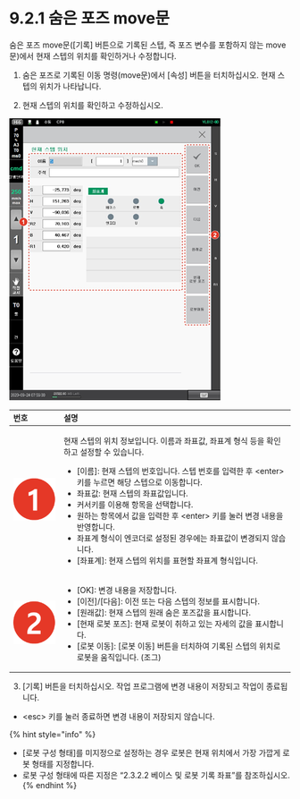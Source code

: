 # 9.2.1 숨은 포즈 move문

숨은 포즈 move문\(\[기록\] 버튼으로 기록된 스텝, 즉 포즈 변수를 포함하지 않는 move문\)에서 현재 스텝의 위치를 확인하거나 수정합니다.

1.	숨은 포즈로 기록된 이동 명령\(move문\)에서 \[속성\] 버튼을 터치하십시오. 현재 스텝의 위치가 나타납니다.

2.	현재 스텝의 위치를 확인하고 수정하십시오.

![](../../.gitbook/assets/image%20%28275%29.png)



<table>
  <thead>
    <tr>
      <th style="text-align:left">&#xBC88;&#xD638;</th>
      <th style="text-align:left">&#xC124;&#xBA85;</th>
    </tr>
  </thead>
  <tbody>
    <tr>
      <td style="text-align:left">
        <img src="../../.gitbook/assets/c1.png" alt/>
      </td>
      <td style="text-align:left">
        <p>&#xD604;&#xC7AC; &#xC2A4;&#xD15D;&#xC758; &#xC704;&#xCE58; &#xC815;&#xBCF4;&#xC785;&#xB2C8;&#xB2E4;.
          &#xC774;&#xB984;&#xACFC; &#xC88C;&#xD45C;&#xAC12;, &#xC88C;&#xD45C;&#xACC4;
          &#xD615;&#xC2DD; &#xB4F1;&#xC744; &#xD655;&#xC778;&#xD558;&#xACE0; &#xC124;&#xC815;&#xD560;
          &#xC218; &#xC788;&#xC2B5;&#xB2C8;&#xB2E4;.</p>
        <ul>
          <li>[&#xC774;&#xB984;]: &#xD604;&#xC7AC; &#xC2A4;&#xD15D;&#xC758; &#xBC88;&#xD638;&#xC785;&#xB2C8;&#xB2E4;.
            &#xC2A4;&#xD15D; &#xBC88;&#xD638;&#xB97C; &#xC785;&#xB825;&#xD55C; &#xD6C4;
            &lt;enter&gt; &#xD0A4;&#xB97C; &#xB204;&#xB974;&#xBA74; &#xD574;&#xB2F9;
            &#xC2A4;&#xD15D;&#xC73C;&#xB85C; &#xC774;&#xB3D9;&#xD569;&#xB2C8;&#xB2E4;.</li>
          <li>&#xC88C;&#xD45C;&#xAC12;: &#xD604;&#xC7AC; &#xC2A4;&#xD15D;&#xC758; &#xC88C;&#xD45C;&#xAC12;&#xC785;&#xB2C8;&#xB2E4;.</li>
          <li>&#xCEE4;&#xC11C;&#xD0A4;&#xB97C; &#xC774;&#xC6A9;&#xD574; &#xD56D;&#xBAA9;&#xC744;
            &#xC120;&#xD0DD;&#xD569;&#xB2C8;&#xB2E4;.</li>
          <li>&#xC6D0;&#xD558;&#xB294; &#xD56D;&#xBAA9;&#xC5D0;&#xC11C; &#xAC12;&#xC744;
            &#xC785;&#xB825;&#xD55C; &#xD6C4; &lt;enter&gt; &#xD0A4;&#xB97C; &#xB20C;&#xB7EC;
            &#xBCC0;&#xACBD; &#xB0B4;&#xC6A9;&#xC744; &#xBC18;&#xC601;&#xD569;&#xB2C8;&#xB2E4;.</li>
          <li>&#xC88C;&#xD45C;&#xACC4; &#xD615;&#xC2DD;&#xC774; &#xC5D4;&#xCF54;&#xB354;&#xB85C;
            &#xC124;&#xC815;&#xB41C; &#xACBD;&#xC6B0;&#xC5D0;&#xB294; &#xC88C;&#xD45C;&#xAC12;&#xC774;
            &#xBCC0;&#xACBD;&#xB418;&#xC9C0; &#xC54A;&#xC2B5;&#xB2C8;&#xB2E4;.</li>
          <li>[&#xC88C;&#xD45C;&#xACC4;]: &#xD604;&#xC7AC; &#xC2A4;&#xD15D;&#xC758;
            &#xC704;&#xCE58;&#xB97C; &#xD45C;&#xD604;&#xD560; &#xC88C;&#xD45C;&#xACC4;
            &#xD615;&#xC2DD;&#xC785;&#xB2C8;&#xB2E4;.</li>
        </ul>
      </td>
    </tr>
    <tr>
      <td style="text-align:left">
        <img src="../../.gitbook/assets/c2.png" alt/>
      </td>
      <td style="text-align:left">
        <ul>
          <li>[OK]: &#xBCC0;&#xACBD; &#xB0B4;&#xC6A9;&#xC744; &#xC800;&#xC7A5;&#xD569;&#xB2C8;&#xB2E4;.</li>
          <li>[&#xC774;&#xC804;]/[&#xB2E4;&#xC74C;]: &#xC774;&#xC804; &#xB610;&#xB294;
            &#xB2E4;&#xC74C; &#xC2A4;&#xD15D;&#xC758; &#xC815;&#xBCF4;&#xB97C; &#xD45C;&#xC2DC;&#xD569;&#xB2C8;&#xB2E4;.</li>
          <li>[&#xC6D0;&#xB798;&#xAC12;]: &#xD604;&#xC7AC; &#xC2A4;&#xD15D;&#xC758;
            &#xC6D0;&#xB798; &#xC228;&#xC740; &#xD3EC;&#xC988;&#xAC12;&#xC744; &#xD45C;&#xC2DC;&#xD569;&#xB2C8;&#xB2E4;.</li>
          <li>[&#xD604;&#xC7AC; &#xB85C;&#xBD07; &#xD3EC;&#xC988;]: &#xD604;&#xC7AC;
            &#xB85C;&#xBD07;&#xC774; &#xCDE8;&#xD558;&#xACE0; &#xC788;&#xB294; &#xC790;&#xC138;&#xC758;
            &#xAC12;&#xC744; &#xD45C;&#xC2DC;&#xD569;&#xB2C8;&#xB2E4;.</li>
          <li>[&#xB85C;&#xBD07; &#xC774;&#xB3D9;]: [&#xB85C;&#xBD07; &#xC774;&#xB3D9;]
            &#xBC84;&#xD2BC;&#xC744; &#xD130;&#xCE58;&#xD558;&#xC5EC; &#xAE30;&#xB85D;&#xB41C;
            &#xC2A4;&#xD15D;&#xC758; &#xC704;&#xCE58;&#xB85C; &#xB85C;&#xBD07;&#xC744;
            &#xC6C0;&#xC9C1;&#xC785;&#xB2C8;&#xB2E4;. (&#xC870;&#xADF8;)</li>
        </ul>
      </td>
    </tr>
  </tbody>
</table>

3.	\[기록\] 버튼을 터치하십시오. 작업 프로그램에 변경 내용이 저장되고 작업이 종료됩니다.

* &lt;esc&gt; 키를 눌러 종료하면 변경 내용이 저장되지 않습니다.

{% hint style="info" %}
* \[로봇 구성 형태\]를 미지정으로 설정하는 경우 로봇은 현재 위치에서 가장 가깝게 로봇 형태를 지정합니다.
* 로봇 구성 형태에 따른 지정은 “2.3.2.2 베이스 및 로봇 기록 좌표”를 참조하십시오.
{% endhint %}

